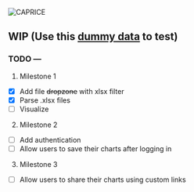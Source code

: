 ![CAPRICE](https://socialify.git.ci/AyanavaKarmakar/CAPRICE/image?description=1&font=KoHo&language=1&name=1&owner=1&pattern=Solid&theme=Dark)

## WIP (Use this [dummy data](https://docs.google.com/spreadsheets/d/1xuDiPiVSpgrtavka2LzQ91JV8zklWfUV/edit#gid=300364610) to test)

### TODO —

1. Milestone 1

- [x] Add file ~~dropzone~~ with xlsx filter
- [x] Parse .xlsx files
- [ ] Visualize

2. Milestone 2

- [ ] Add authentication
- [ ] Allow users to save their charts after logging in

3. Milestone 3

- [ ] Allow users to share their charts using custom links
